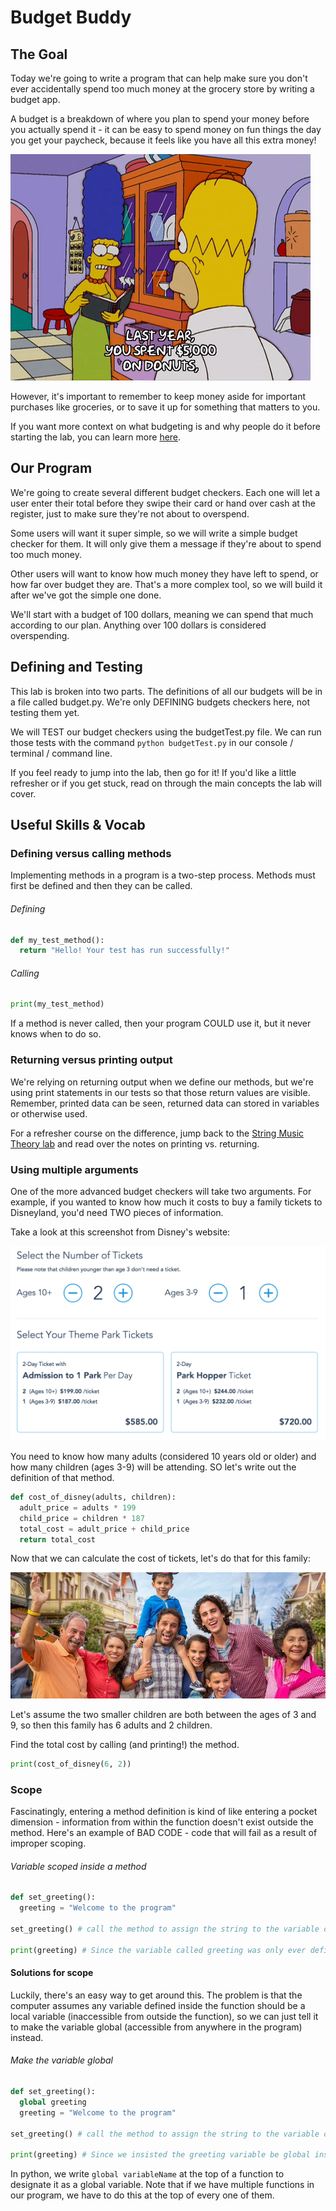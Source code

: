 # Budget Buddy

## The Goal

Today we're going to write a program that can help make sure you don't ever accidentally spend too much money at the grocery store by writing a budget app.

A budget is a breakdown of where you plan to spend your money before you actually spend it - it can be easy to spend money on fun things the day you get your paycheck, because it feels like you have all this extra money!

![Homer spends too much on donuts](SimpBudget.gif)

However, it's important to remember to keep money aside for important purchases like groceries, or to save it up for something that matters to you.

If you want more context on what budgeting is and why people do it before starting the lab, you can learn more <a href="http://kwhs.wharton.upenn.edu/2015/02/zina-kumoks-top-5-budget-tips/">here</a>.

## Our Program

We're going to create several different budget checkers. Each one will let a user enter their total before they swipe their card or hand over cash at the register, just to make sure they're not about to overspend.

Some users will want it super simple, so we will write a simple budget checker for them. It will only give them a message if they're about to spend too much money.

Other users will want to know how much money they have left to spend, or how far over budget they are. That's a more complex tool, so we will build it after we've got the simple one done.

We'll start with a budget of 100 dollars, meaning we can spend that much according to our plan. Anything over 100 dollars is considered overspending.

## Defining and Testing

This lab is broken into two parts. The definitions of all our budgets will be in a file called budget.py. We're only DEFINING budgets checkers here, not testing them yet.

We will TEST our budget checkers using the budgetTest.py file. We can run those tests with the command `python budgetTest.py` in our console / terminal / command line.

If you feel ready to jump into the lab, then go for it! If you'd like a little refresher or if you get stuck, read on through the main concepts the lab will cover.

## Useful Skills & Vocab

### Defining versus calling methods

Implementing methods in a program is a two-step process. Methods must first be defined and then they can be called.

###### Defining

```python
def my_test_method():
  return "Hello! Your test has run successfully!"
```

###### Calling

```python
print(my_test_method)
```

If a method is never called, then your program COULD use it, but it never knows when to do so.

### Returning versus printing output

We're relying on returning output when we define our methods, but we're using print statements in our tests so that those return values are visible. Remember, printed data can be seen, returned data can stored in variables or otherwise used.

For a refresher course on the difference, jump back to the <a href="https://github.com/upperlinecode/string-theory-python-methods">String Music Theory lab</a> and read over the notes on printing vs. returning.

### Using multiple arguments

One of the more advanced budget checkers will take two arguments. For example, if you wanted to know how much it costs to buy a family tickets to Disneyland, you'd need TWO pieces of information.

Take a look at this screenshot from Disney's website:

![Disney Tickets Screenshot](DisneyTix.png)

You need to know how many adults (considered 10 years old or older) and how many children (ages 3-9) will be attending. SO let's write out the definition of that method.

```python
def cost_of_disney(adults, children):
  adult_price = adults * 199
  child_price = children * 187
  total_cost = adult_price + child_price
  return total_cost
```

Now that we can calculate the cost of tickets, let's do that for this family:

![Disney Family](WDW-family.jpg)

Let's assume the two smaller children are both between the ages of 3 and 9, so then this family has 6 adults and 2 children.

Find the total cost by calling (and printing!) the method.

```python
print(cost_of_disney(6, 2))
```

### Scope

Fascinatingly, entering a method definition is kind of like entering a pocket dimension - information from within the function doesn't exist outside the method. Here's an example of BAD CODE - code that will fail as a result of improper scoping.

###### Variable scoped inside a method

```python
def set_greeting():
  greeting = "Welcome to the program"

set_greeting() # call the method to assign the string to the variable called greeting.

print(greeting) # Since the variable called greeting was only ever defined inside the function, it's not accessible here. 
```

#### Solutions for scope

Luckily, there's an easy way to get around this. The problem is that the computer assumes any variable defined inside the function should be a local variable (inaccessible from outside the function), so we can just tell it to make the variable global (accessible from anywhere in the program) instead.

###### Make the variable global

```python
def set_greeting():
  global greeting
  greeting = "Welcome to the program"

set_greeting() # call the method to assign the string to the variable called greeting.

print(greeting) # Since we insisted the greeting variable be global instead of defaulting to local, it's now accesible from outside the function!
```

In python, we write `global variableName` at the top of a function to designate it as a global variable. Note that if we have multiple functions in our program, we have to do this at the top of every one of them.
